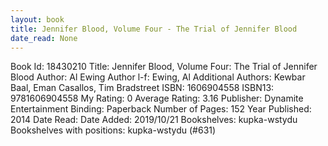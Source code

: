 ```yaml
---
layout: book
title: Jennifer Blood, Volume Four - The Trial of Jennifer Blood
date_read: None
---
```


Book Id: 18430210
Title: Jennifer Blood, Volume Four: The Trial of Jennifer Blood
Author: Al Ewing
Author l-f: Ewing, Al
Additional Authors: Kewbar Baal, Eman Casallos, Tim Bradstreet
ISBN: 1606904558
ISBN13: 9781606904558
My Rating: 0
Average Rating: 3.16
Publisher: Dynamite Entertainment
Binding: Paperback
Number of Pages: 152
Year Published: 2014
Date Read: 
Date Added: 2019/10/21
Bookshelves: kupka-wstydu
Bookshelves with positions: kupka-wstydu (#631)


